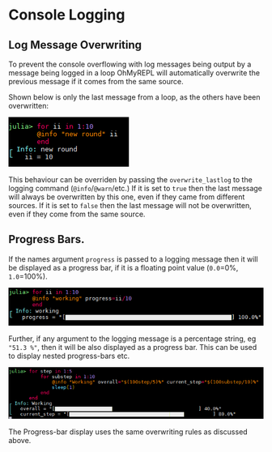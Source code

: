 # Console Logging

## Log Message Overwriting
To prevent the console overflowing with log messages being output by a message being logged in a loop
OhMyREPL will automatically overwrite the previous message if it comes from the same source.

Shown below is only the last message from a loop, as the others have been overwritten:

![Overwritten logs](logging_overwrite.PNG)

This behaviour can be overriden by passing the `overwrite_lastlog` to the logging command (`@info`/`@warn`/etc.)
If it is set to `true` then the last message will always be overwritten by this one,
even if they came from different sources.
If it is set to `false` then the last message will not be overwritten, even if they come from the same source.

## Progress Bars.

If the names argument `progress` is passed to a logging message then it will be displayed as a progress bar,
if it is a floating point value (`0.0`=0%, `1.0`=100%).

![Progresss Bar](logging_progress1.PNG)


Further, if any argument to the logging message is a percentage string, eg `"51.3 %"`,
then it will be also displayed as a progress bar.
This can be used to display nested progress-bars etc.

![Two Progresss Bars](logging_progress2.PNG)


The Progress-bar display uses the same overwriting rules as discussed above.
